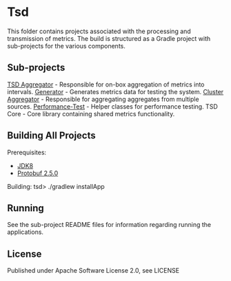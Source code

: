 Tsd
===

This folder contains projects associated with the processing and transmission of metrics.  The build is structured
as a Gradle project with sub-projects for the various components.

Sub-projects
------------

[TSD Aggregator](tsd-aggregator/README.md) - Responsible for on-box aggregation of metrics into intervals.
[Generator](generator/README.md) - Generates metrics data for testing the system.
[Cluster Aggregator](cluster-aggregator/README.md) - Responsible for aggregating aggregates from multiple sources.
[Performance-Test](performance-test/README.md) - Helper classes for performance testing.
TSD Core - Core library containing shared metrics functionality. 

Building All Projects
---------------------

Prerequisites:
* [JDK8](http://www.oracle.com/technetwork/java/javase/downloads/jdk8-downloads-2133151.html)
* [Protobuf 2.5.0](https://code.google.com/p/protobuf/downloads/list)

Building:
    tsd> ./gradlew installApp

Running
-------

See the sub-project README files for information regarding running the applications.

License
-------

Published under Apache Software License 2.0, see LICENSE
